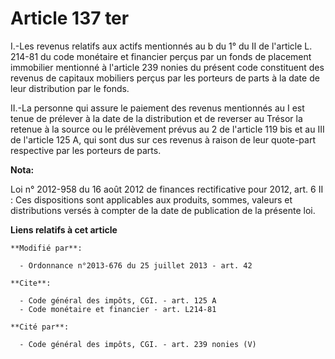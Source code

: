 # Article 137 ter

I.-Les revenus relatifs aux actifs mentionnés au b du 1° du II de l'article L. 214-81 du code monétaire et financier perçus
par un fonds de placement immobilier mentionné à l'article 239 nonies du présent code constituent des revenus de capitaux
mobiliers perçus par les porteurs de parts à la date de leur distribution par le fonds. 

II.-La personne qui assure le paiement des revenus mentionnés au I est tenue de prélever à la date de la distribution et de
reverser au Trésor la retenue à la source ou le prélèvement prévus au 2 de l'article 119 bis et au III de l'article 125 A,
qui sont dus sur ces revenus à raison de leur quote-part respective par les porteurs de parts.

**Nota:**

Loi n° 2012-958 du 16 août 2012 de finances rectificative pour 2012, art. 6 II : Ces dispositions sont applicables aux
produits, sommes, valeurs et distributions versés à compter de la date de publication de la présente loi.

**Liens relatifs à cet article**

	**Modifié par**:

	  - Ordonnance n°2013-676 du 25 juillet 2013 - art. 42

	**Cite**:

	  - Code général des impôts, CGI. - art. 125 A
	  - Code monétaire et financier - art. L214-81

	**Cité par**:

	  - Code général des impôts, CGI. - art. 239 nonies (V)
